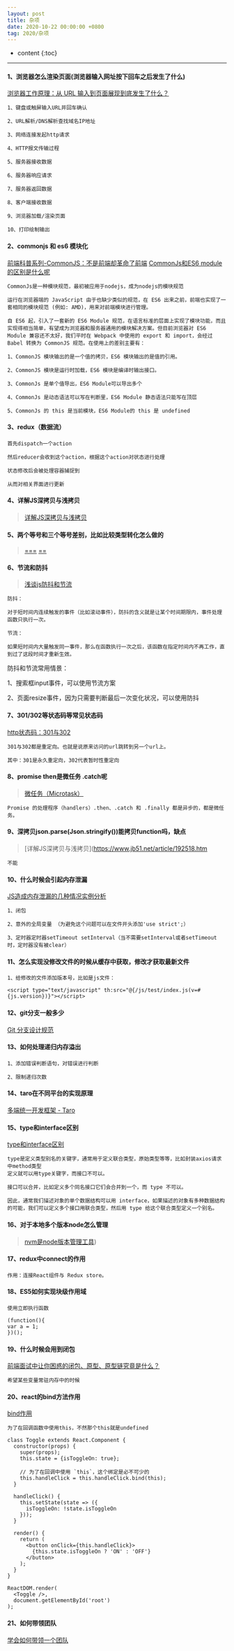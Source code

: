 ```yaml
---
layout: post
title: 杂项
date: 2020-10-22 00:00:00 +0800
tag: 2020/杂项
---
```

* content
{:toc}
<hr>

#### 1、浏览器怎么渲染页面(浏览器输入网址按下回车之后发生了什么)

[浏览器工作原理：从 URL 输入到页面展现到底发生了什么？](https://www.jianshu.com/p/d616d887953a)

```text
1、键盘或触屏输入URL并回车确认

2、URL解析/DNS解析查找域名IP地址

3、网络连接发起http请求

4、HTTP报文传输过程

5、服务器接收数据

6、服务器响应请求

7、服务器返回数据

8、客户端接收数据

9、浏览器加载/渲染页面

10、打印绘制输出
```

#### 2、commonjs 和 es6 模块化

[前端科普系列-CommonJS：不是前端却革命了前端](https://zhuanlan.zhihu.com/p/113009496)
[CommonJs和ES6 module的区别是什么呢](https://www.zhihu.com/org/a-li-ba-ba-tao-xi-ji-zhu)

```
CommonJs是一种模块规范，最初被应用于nodejs，成为nodejs的模块规范

运行在浏览器端的 JavaScript 由于也缺少类似的规范，在 ES6 出来之前，前端也实现了一套相同的模块规范 (例如: AMD)，用来对前端模块进行管理。

自 ES6 起，引入了一套新的 ES6 Module 规范，在语言标准的层面上实现了模块功能，而且实现得相当简单，有望成为浏览器和服务器通用的模块解决方案。但目前浏览器对 ES6 Module 兼容还不太好，我们平时在 Webpack 中使用的 export 和 import，会经过 Babel 转换为 CommonJS 规范。在使用上的差别主要有：

1、CommonJS 模块输出的是一个值的拷贝，ES6 模块输出的是值的引用。

2、CommonJS 模块是运行时加载，ES6 模块是编译时输出接口。

3、CommonJs 是单个值导出，ES6 Module可以导出多个

4、CommonJs 是动态语法可以写在判断里，ES6 Module 静态语法只能写在顶层

5、CommonJs 的 this 是当前模块，ES6 Module的 this 是 undefined
```

#### 3、redux（数据流）

```text
首先dispatch一个action

然后reducer会收到这个action，根据这个action对状态进行处理

状态修改后会被处理容器捕捉到

从而对相关界面进行更新
```

#### 4、详解JS深拷贝与浅拷贝

> [详解JS深拷贝与浅拷贝](https://www.jb51.net/article/192518.htm)

#### 5、两个等号和三个等号差别，比如比较类型转化怎么做的

> [===](https://developer.mozilla.org/zh-CN/docs/Web/JavaScript/Reference/Operators/Strict_equality)
> [==](https://developer.mozilla.org/zh-CN/docs/Web/JavaScript/Reference/Operators/%E7%9B%B8%E7%AD%89)

#### 6、节流和防抖

> [浅谈js防抖和节流](https://segmentfault.com/a/1190000018428170)

```
防抖：

对于短时间内连续触发的事件（比如滚动事件），防抖的含义就是让某个时间期限内，事件处理函数只执行一次。

节流：

如果短时间内大量触发同一事件，那么在函数执行一次之后，该函数在指定时间内不再工作，直到过了这段时间才重新生效。
```

防抖和节流常用情景：

1、搜索框input事件，可以使用节流方案

2、页面resize事件，因为只需要判断最后一次变化状况，可以使用防抖

#### 7、301/302等状态码等常见状态码

[http状态码：301与302](https://www.jianshu.com/p/9af15d0746a4)

``` 
301与302都是重定向。也就是说原来访问的url跳转到另一个url上。

其中：301是永久重定向，302代表暂时性重定向
```

#### 8、promise then是微任务  .catch呢

> [微任务（Microtask）](https://zh.javascript.info/microtask-queue)

``` 
Promise 的处理程序（handlers）.then、.catch 和 .finally 都是异步的，都是微任务。
```

#### 9、深拷贝json.parse(Json.stringify())能拷贝function吗，缺点

> [详解JS深拷贝与浅拷贝](https://www.jb51.net/article/192518.htm

``` 
不能
```

#### 10、什么时候会引起内存泄漏

[JS造成内存泄漏的几种情况实例分析](https://www.jb51.net/article/181746.htm)

``` 
1、闭包

2、意外的全局变量 （为避免这个问题可以在文件开头添加'use strict';）

3、定时器定时器setTimeout setInterval（当不需要setInterval或者setTimeout时，定时器没有被clear）
```

#### 11、怎么实现没修改文件的时候从缓存中获取，修改才获取最新文件

``` 
1、给修改的文件添加版本号，比如是js文件：

<script type="text/javascript" th:src="@{/js/test/index.js(v=#{js.version})}"></script>
```

#### 12、git分支一般多少

[Git 分支设计规范](https://zhuanlan.zhihu.com/p/108385922?utm_source=wechat_session)

#### 13、如何处理递归内存溢出

``` 
1、添加错误判断语句，对错误进行判断

2、限制递归次数
```

#### 14、taro在不同平台的实现原理

[多端统一开发框架 - Taro](https://aotu.io/notes/2018/06/07/Taro/)

#### 15、type和interface区别

[type和interface区别](http://coding.imooc.com/learn/questiondetail/118160.html)

``` 
type是定义类型别名的关键字，通常用于定义联合类型，原始类型等等，比如封装axios请求中method类型
定义就可以用type关键字，而接口不可以。

接口可以合并，比如定义多个同名接口它们会合并到一个，而 type 不可以。

因此，通常我们描述对象的单个数据结构可以用 interface，如果描述的对象有多种数据结构的可能，我们可以定义多个接口用联合类型，然后用 type 给这个联合类型定义一个别名。
```

#### 16、对于本地多个版本node怎么管理

> [nvm是node版本管理工具](https://www.jianshu.com/p/cbf4f76ba0bb))

#### 17、redux中connect的作用

``` 
作用：连接React组件与 Redux store。
```

#### 18、ES5如何实现块级作用域

``` 
使用立即执行函数

(function(){
var a = 1;
})();
```

#### 19、什么时候会用到闭包

[前端面试中让你困惑的闭包、原型、原型链究竟是什么？](https://blog.csdn.net/weixin_43955769/article/details/90521768)

``` 
希望某些变量常驻内存中的时候
```

#### 20、react的bind方法作用

[bind作用](https://react.docschina.org/docs/handling-events.html)

```text
为了在回调函数中使用this，不然那个this就是undefined

class Toggle extends React.Component {
  constructor(props) {
    super(props);
    this.state = {isToggleOn: true};

    // 为了在回调中使用 `this`，这个绑定是必不可少的
    this.handleClick = this.handleClick.bind(this);
  }

  handleClick() {
    this.setState(state => ({
      isToggleOn: !state.isToggleOn
    }));
  }

  render() {
    return (
      <button onClick={this.handleClick}>
        {this.state.isToggleOn ? 'ON' : 'OFF'}
      </button>
    );
  }
}

ReactDOM.render(
  <Toggle />,
  document.getElementById('root')
);
```

#### 21、如何带领团队

[学会如何带领一个团队](https://www.cnblogs.com/linjiqin/p/9387793.html)